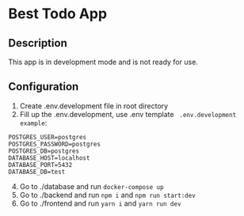 # Best Todo App
## Description
This app is in development mode and is not ready for use.
## Configuration
1. Create .env.development file in root directory
2. Fill up the .env.development, use .env template
   ` .env.development example`:
 ```
POSTGRES_USER=postgres
POSTGRES_PASSWORD=postgres
POSTGRES_DB=postgres
DATABASE_HOST=localhost
DATABASE_PORT=5432
DATABASE_DB=test
```
4. Go to ./database and run `docker-compose up`
5. Go to ./backend and run `npm i` and `npm run start:dev`
6. Go to ./frontend and run `yarn i` and `yarn run dev`